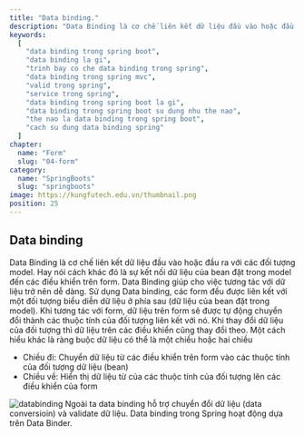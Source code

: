 ```yaml
---
title: "Data binding."
description: "Data Binding là cơ chế liên kết dữ liệu đầu vào hoặc đầu ra với các đối tượng model. Hay nói cách khác đó là sự kết nối dữ liệu của bean đặt trong model đến các điều khiển trên form."
keywords:
  [
    "data binding trong spring boot",
    "data binding la gi",
    "trinh bay co che data binding trong spring",
    "data binding trong spring mvc",
    "valid trong spring",
    "service trong spring",
    "data binding trong spring boot la gi",
    "data binding trong spring boot su dung nhu the nao",
    "the nao la data binding trong spring boot",
    "cach su dung data binding spring"
  ]
chapter:
  name: "Form"
  slug: "04-form"
category:
  name: "SpringBoots"
  slug: "springboots"
image: https://kungfutech.edu.vn/thumbnail.png
position: 25
---
```

## Data binding
Data Binding là cơ chế liên kết dữ liệu đầu vào hoặc đầu ra với các đối tượng model. Hay nói cách khác đó là sự kết nối dữ liệu của bean đặt trong model đến các điều khiển trên form. 
Data Binding giúp cho việc tương tác với dữ liệu trở nên dễ dàng. Sử dụng Data binding, các form đều được liên kết với một đối tượng biểu diễn dữ liệu ở phía sau (dữ liệu của bean đặt trong model). Khi tương tác với form, dữ liệu trên form sẽ được tự động chuyển đổi thành các thuộc tính của đối tượng liên kết với nó. Khi thay đổi dữ liệu của đối tượng thì dữ liệu trên các điều khiển cũng thay đổi theo. 
Một cách hiểu khác là ràng buộc dữ liệu có thể là một chiều hoặc hai chiều
- Chiều đi: Chuyển dữ liệu từ các điều khiển trên form vào các thuộc tính của đối tượng dữ liệu
(bean)
- Chiều về: Hiển thị dữ liệu từ của các thuộc tính của đối tượng lên các điều khiển của form

![databinding](https://1.bp.blogspot.com/-H8EUpjgF_Ls/XgElekvDX1I/AAAAAAAAARY/XsVIZPJITWUf3hjXfB0gbbpEUrAdowEugCLcBGAsYHQ/s640/a1.png)
Ngoài ta data binding hỗ trợ chuyển đổi dữ liệu (data conversioin) và validate dữ liệu. Data binding trong Spring hoạt động dựa trên Data Binder.

